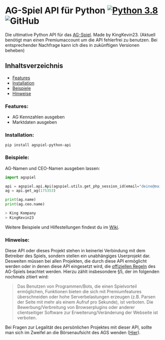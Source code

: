 # AG-Spiel API für Python [![Python 3.8](https://img.shields.io/badge/python-3.8-green.svg)](https://www.python.org/downloads/release/python-380/) ![GitHub](https://img.shields.io/github/license/KingKevin23/agspiel-python-api)

Die ultimative Python API für das [AG-Spiel](http://www.ag-spiel.de/?bonus=83275). Made by KingKevin23. (Aktuell benötigt man einen Premiumaccount um die API fehlerfrei zu benutzen. Bei entsprechender Nachfrage kann ich dies in zukünftigen Versionen beheben)

## Inhaltsverzeichnis

* [Features](#features)
* [Installation](#installation) 
* [Beispiele](#beispiele) 
* [Hinweise](#hinweise)

### Features:

* AG Kennzahlen ausgeben
* Marktdaten ausgeben

### Installation:

`pip install agspiel-python-api`

### Beispiele:

AG-Namen und CEO-Namen ausgeben lassen:

```python
import agspiel

api = agspiel.api.Api(agspiel.utils.get_php_session_id(email="deine@mail.de", password="DeinPasswort"))
ag = api.get_ag(175353)

print(ag.name)
print(ag.ceo.name)

> King Kompany
> KingKevin23
```

Weitere Beispiele und Hilfestellungen findest du im [Wiki](https://github.com/KingKevin23/agspiel-python-api/wiki).

### Hinweise:

Diese API oder dieses Projekt stehen in keinerlei Verbindung mit dem Betreiber des Spiels, sondern stellen ein
unabhängiges Userprojekt dar. Desweiten müssen bei allen Projekten, die durch diese API ermöglicht werden oder in denen
diese API eingesetzt wird, die [offiziellen Regeln](https://www.ag-spiel.de/index.php?section=regeln) des AG-Spiels 
beachtet werden. Hierzu zählt insbesondere §5, der im folgenden nochmals zitiert wird:

> Das Benutzen von Programmen/Bots, die einen Spielvorteil ermöglichen, Funktionen bieten die sich mit Premiumfeatures 
> überschneiden oder hohe Serverbelastungen erzeugen (z.B. Parsen der Seite mit mehr als einem Aufruf pro Sekunde), 
> ist verboten. Die Bewerbung/Verbreitung von Browserplugins oder anderer clientseitiger Software zur 
> Erweiterung/Veränderung der Webseite ist verboten.

Bei Fragen zur Legalität des persönlichen Projektes mit dieser API, sollte man sich im Zweifel an die Börsenaufsicht des
AGS wenden ([Hier](https://www.ag-spiel.de/index.php?section=support)).
